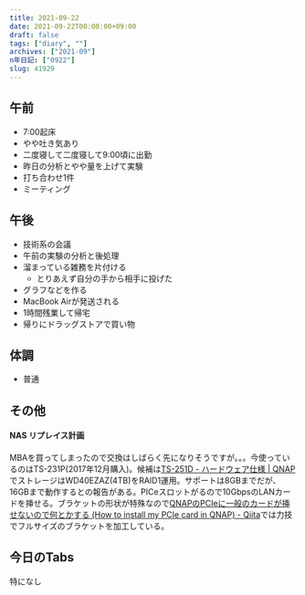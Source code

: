```yaml
---
title: 2021-09-22
date: 2021-09-22T00:00:00+09:00
draft: false
tags: ["diary", ""]
archives: ["2021-09"]
n年日記: ["0922"]
slug: 41929
---
```

## 午前
- 7:00起床
- やや吐き気あり
- 二度寝して二度寝して9:00頃に出勤
- 昨日の分析とやや量を上げて実験
- 打ち合わせ1件
- ミーティング
## 午後
- 技術系の会議
- 午前の実験の分析と後処理
- 溜まっている雑務を片付ける
  - とりあえず自分の手から相手に投げた
- グラフなどを作る
- MacBook Airが発送される
- 1時間残業して帰宅
- 帰りにドラッグストアで買い物
## 体調
- 普通
## その他
#### NAS リプレイス計画
MBAを買ってしまったので交換はしばらく先になりそうですが。。。今使っているのはTS-231P(2017年12月購入)。候補は[TS-251D - ハードウェア仕様 | QNAP](https://www.qnap.com/ja-jp/product/ts-251d/specs/hardware)でストレージはWD40EZAZ(4TB)をRAID1運用。サポートは8GBまでだが、16GBまで動作するとの報告がある。PICeスロットがるので10GbpsのLANカードを挿せる。ブラケットの形状が特殊なので[QNAPのPCIeに一般のカードが挿せないので何とかする (How to install my PCIe card in QNAP) - Qiita](https://qiita.com/tadakado/items/a9ce5ef2137d13ea02d7)では力技でフルサイズのブラケットを加工している。
## 今日のTabs
特になし